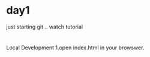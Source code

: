# day1
just starting git ..
watch tutorial

#
Local Development 
1.open index.html in your browswer.
